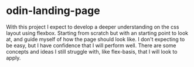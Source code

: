 # odin-landing-page
With this project I expect to develop a deeper understanding on the css layout using flexbox. Starting from scratch but with an starting point to look at, and guide myself of how the page should look like. I don't expecting to be easy, but I have confidence that I will perform well. There are some concepts and ideas I still struggle with, like flex-basis, that I will look to apply.